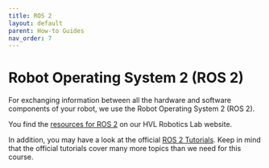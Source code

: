 ```yaml
---
title: ROS 2
layout: default
parent: How-to Guides
nav_order: 7
---
```


# Robot Operating System 2 (ROS 2)
For exchanging information between all the hardware and software components of your robot, we use the Robot Operating System 2 (ROS 2).

You find the [resources for ROS 2](https://frdedynamics.github.io/hvl_robotics_website/courses/ada526) on our HVL Robotics Lab website.

In addition, you may have a look at the official [ROS 2 Tutorials](https://docs.ros.org/en/foxy/Tutorials.html). Keep in mind that the official tutorials cover many more topics than we need for this course. 
